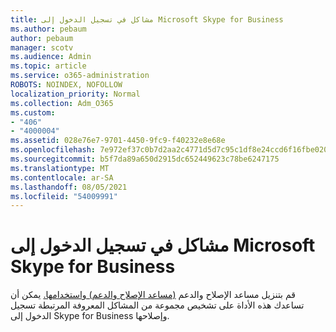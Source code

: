 ```yaml
---
title: مشاكل في تسجيل الدخول إلى Microsoft Skype for Business
ms.author: pebaum
author: pebaum
manager: scotv
ms.audience: Admin
ms.topic: article
ms.service: o365-administration
ROBOTS: NOINDEX, NOFOLLOW
localization_priority: Normal
ms.collection: Adm_O365
ms.custom:
- "406"
- "4000004"
ms.assetid: 028e76e7-9701-4450-9fc9-f40232e8e68e
ms.openlocfilehash: 7e972ef37c0b7d2aa2c4771d5d7c95c1df8e24ccd6f16fbe020900d10ea42de0
ms.sourcegitcommit: b5f7da89a650d2915dc652449623c78be6247175
ms.translationtype: MT
ms.contentlocale: ar-SA
ms.lasthandoff: 08/05/2021
ms.locfileid: "54009991"
---
```

# <a name="problems-signing-in-to-microsoft-skype-for-business"></a>مشاكل في تسجيل الدخول إلى Microsoft Skype for Business

قم بتنزيل مساعد الإصلاح والدعم [(مساعد الإصلاح والدعم) واستخدامها.](https://aka.ms/SaRA-SkypeForBusinessSignIn)
يمكن أن تساعدك هذه الأداة على تشخيص مجموعة من المشاكل المعروفة المرتبطة تسجيل الدخول إلى Skype for Business وإصلاحها.